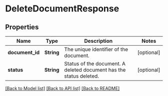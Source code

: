 # DeleteDocumentResponse

## Properties
Name | Type | Description | Notes
------------ | ------------- | ------------- | -------------
**document_id** | **String** | The unique identifier of the document. | [optional] 
**status** | **String** | Status of the document. A deleted document has the status deleted. | [optional] 

[[Back to Model list]](../README.md#documentation-for-models) [[Back to API list]](../README.md#documentation-for-api-endpoints) [[Back to README]](../README.md)


